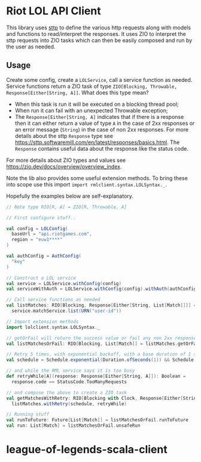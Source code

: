 # Riot LOL API Client

This library uses [sttp](https://sttp.softwaremill.com/en/latest/index.html) to define the various http requests along with models and functions to read/interpret the responses. It uses ZIO to interpret the sttp requests into ZIO tasks which can then be easily composed and run by the user as needed.

## Usage

Create some config, create a `LOLService`, call a service function as needed. Service functions return a ZIO task of type `ZIO[Blocking, Throwable, Response[Either[String, A]]`. What does this type mean?

* When this task is run it will be executed on a blocking thread pool;
* When run it can fail with an unexpected Throwable exception;
* The `Response[Either[String, A]` indicates that if there is a response then it can either return a value of type `A` in the case of 2xx responses or an error message (`String`) in the case of non 2xx responses. For more details about the sttp `Response` type see https://sttp.softwaremill.com/en/latest/responses/basics.html. The `Response` contains useful data about the response like the status code.

For more details about ZIO types and values see https://zio.dev/docs/overview/overview_index.

Note the lib also provides some useful extension methods. To bring these into scope use this import `import rmlclient.syntax.LOLSyntax._`.

Hopefully the examples below are self-explanatory.

```scala
// Note type RIO[R, A] = ZIO[R, Throwable, A] 

// First configure stuff..

val config = LOLConfig(
  baseUrl = "api.riotgames.com",
  region = "euw1****"
)

val authConfig = AuthConfig(
  "key"
)

// Construct a LOL service
val service = LOLService.withConfig(config)
val serviceWithAuth = LOLService.withConfig(config).withAuth(authConfig)

// Call service functions as needed
val listMatches: RIO[Blocking, Response[Either[String, List[Match]]]] = 
  service.matchService.list(URN("user-id"))

// Import extension methods
import lolclient.syntax.LOLSyntax._

// getOrFail will return the success value or fail any non 2xx responses with a Throwable
val listMatchesOrFail: RIO[Blocking, List[Match]] = listMatches.getOrFail

// Retry 5 times, with exponential backoff, with a base duration of 1 second
val schedule = Schedule.exponential(Duration.ofSeconds(1)) && Schedule.recurs(5)

// and while the RML service says it is too busy
def retryWhile[A](response: Response[Either[String, A]]): Boolean = 
  response.code == StatusCode.TooManyRequests

// and compose the above to create a ZIO task
val getMatchesWithRetry: RIO[Blocking with Clock, Response[Either[String, List[Match]]]] = 
  listMatches.withRetry(schedule, retryWhile)

// Running stuff
val runToFuture: Future[List[Match]] = listMatchesOrFail.runToFuture
val run: List[Match] = listMatchesOrFail.unsafeRun
```
# league-of-legends-scala-client
